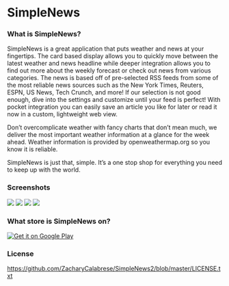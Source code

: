 # SimpleNews

### What is SimpleNews?

SimpleNews is a great application that puts weather and news at your fingertips. The card based display allows you to quickly move between the latest weather and news headline while deeper integration allows you to find out more about the weekly forecast or check out news from various categories.
The news is based off of pre-selected RSS feeds from some of the most reliable news sources such as the New York Times, Reuters, ESPN, US News, Tech Crunch, and more! If our selection is not good enough, dive into the settings and customize until your feed is perfect! With pocket integration you can easily save an article you like for later or read it now in a custom, lightweight web view.

Don’t overcomplicate weather with fancy charts that don’t mean much, we deliver the most important weather information at a glance for the week ahead. Weather information is provided by openweathermap.org so you know it is reliable.

SimpleNews is just that, simple. It’s a one stop shop for everything you need to keep up with the world.

### Screenshots

![](https://lh3.googleusercontent.com/e2HHlQuba3eVGzHE1zGfQIEJJXTBnysT5lDolJ_3MujUEdSc62EdrrG-E7mS_cJfu9U=h310)
![](https://lh3.googleusercontent.com/I5nnb3kp8bfvQ8FRHsGVzLzsEbVI0ubDEu-rNMPCK5yrcG228toqv4oIIi1yuR7UVk4=h310)
![](https://lh3.googleusercontent.com/tU4aE1_4JR6z6esT0mpuIqnH2asstT-7TrU3oOmtokxEQ-9OlGdmWs1p5a6mNTmAifqR=h310)
![](https://lh3.googleusercontent.com/mhXtuYJWnz3JrOApMoGh_06xw3Xx7WanVcp0dWo0ZkczZUiAcm9BvDIB68KpCDk9sSM=h310)

### What store is SimpleNews on?

<a href="https://play.google.com/store/apps/details?id=com.zacharycalabrese.doughboy.simplenews2">
  <img alt="Get it on Google Play"
       src="https://developer.android.com/images/brand/en_generic_rgb_wo_60.png" />
</a>

### License

https://github.com/ZacharyCalabrese/SimpleNews2/blob/master/LICENSE.txt

